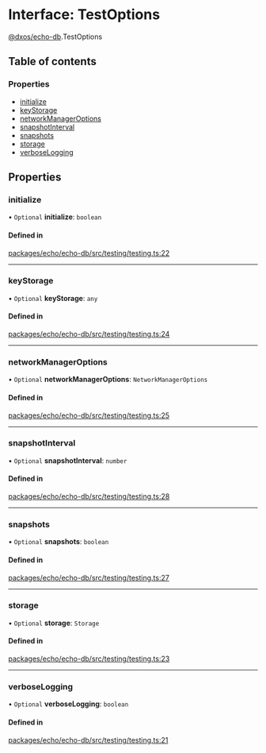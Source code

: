 # Interface: TestOptions

[@dxos/echo-db](../modules/dxos_echo_db.md).TestOptions

## Table of contents

### Properties

- [initialize](dxos_echo_db.TestOptions.md#initialize)
- [keyStorage](dxos_echo_db.TestOptions.md#keystorage)
- [networkManagerOptions](dxos_echo_db.TestOptions.md#networkmanageroptions)
- [snapshotInterval](dxos_echo_db.TestOptions.md#snapshotinterval)
- [snapshots](dxos_echo_db.TestOptions.md#snapshots)
- [storage](dxos_echo_db.TestOptions.md#storage)
- [verboseLogging](dxos_echo_db.TestOptions.md#verboselogging)

## Properties

### initialize

• `Optional` **initialize**: `boolean`

#### Defined in

[packages/echo/echo-db/src/testing/testing.ts:22](https://github.com/dxos/dxos/blob/32ae9b579/packages/echo/echo-db/src/testing/testing.ts#L22)

___

### keyStorage

• `Optional` **keyStorage**: `any`

#### Defined in

[packages/echo/echo-db/src/testing/testing.ts:24](https://github.com/dxos/dxos/blob/32ae9b579/packages/echo/echo-db/src/testing/testing.ts#L24)

___

### networkManagerOptions

• `Optional` **networkManagerOptions**: `NetworkManagerOptions`

#### Defined in

[packages/echo/echo-db/src/testing/testing.ts:25](https://github.com/dxos/dxos/blob/32ae9b579/packages/echo/echo-db/src/testing/testing.ts#L25)

___

### snapshotInterval

• `Optional` **snapshotInterval**: `number`

#### Defined in

[packages/echo/echo-db/src/testing/testing.ts:28](https://github.com/dxos/dxos/blob/32ae9b579/packages/echo/echo-db/src/testing/testing.ts#L28)

___

### snapshots

• `Optional` **snapshots**: `boolean`

#### Defined in

[packages/echo/echo-db/src/testing/testing.ts:27](https://github.com/dxos/dxos/blob/32ae9b579/packages/echo/echo-db/src/testing/testing.ts#L27)

___

### storage

• `Optional` **storage**: `Storage`

#### Defined in

[packages/echo/echo-db/src/testing/testing.ts:23](https://github.com/dxos/dxos/blob/32ae9b579/packages/echo/echo-db/src/testing/testing.ts#L23)

___

### verboseLogging

• `Optional` **verboseLogging**: `boolean`

#### Defined in

[packages/echo/echo-db/src/testing/testing.ts:21](https://github.com/dxos/dxos/blob/32ae9b579/packages/echo/echo-db/src/testing/testing.ts#L21)
